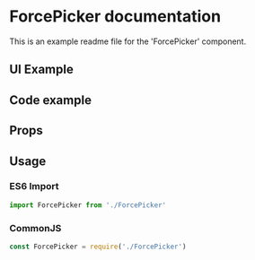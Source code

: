 # ForcePicker documentation

This is an example readme file for the 'ForcePicker' component.

## UI Example

<!-- STORY -->

## Code example

<!-- SOURCE -->

## Props

<!-- PROPS -->

## Usage

### ES6 Import
```js
import ForcePicker from './ForcePicker'
```

### CommonJS

```js
const ForcePicker = require('./ForcePicker')
